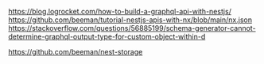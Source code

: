 https://blog.logrocket.com/how-to-build-a-graphql-api-with-nestjs/
https://github.com/beeman/tutorial-nestjs-apis-with-nx/blob/main/nx.json
https://stackoverflow.com/questions/56885199/schema-generator-cannot-determine-graphql-output-type-for-custom-object-within-d

https://github.com/beeman/nest-storage

